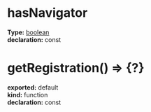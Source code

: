 # hasNavigator        
  
**Type:** [boolean](https://developer.mozilla.org/en-US/docs/Web/JavaScript/Reference/Global_Objects/Boolean)        
**declaration:** const        
  
  
  
# getRegistration() => {?}      
  
**exported:** default      
**kind:** function      
**declaration:** const      
  
  
  
